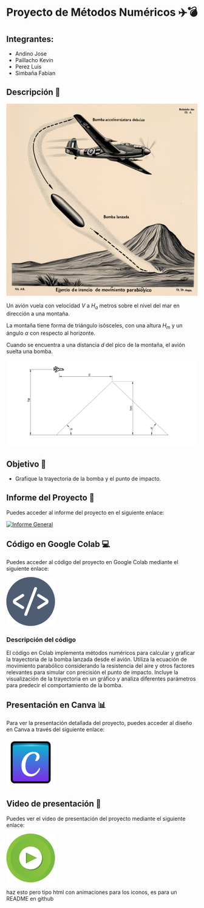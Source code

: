 # Proyecto de Métodos Numéricos ✈️💣

## Integrantes:
- Andino Jose
- Paillacho Kevin
- Perez Luis
- Simbaña Fabian

## Descripción 📜
![alt text](assets/image-1.png)

Un avión vuela con velocidad $V$ a $H_a$ metros sobre el nivel del mar en dirección a una montaña. 

La montaña tiene forma de triángulo isósceles, con una altura $H_m$ y un ángulo $\alpha$ con respecto al horizonte.

Cuando se encuentra a una distancia $d$ del pico de la montaña, el avión suelta una bomba.

![alt text](assets/image-3.png)

## Objetivo 🎯
* Grafique la trayectoria de la bomba y el punto de impacto.

## Informe del Proyecto 📑

Puedes acceder al informe del proyecto en el siguiente enlace:

[![Informe General](assets/inf.png)]()

## Código en Google Colab 💻

Puedes acceder al código del proyecto en Google Colab mediante el siguiente enlace:

[![Acceder al código en Colab](assets/dev.png)](https://colab.research.google.com/drive/1w75m-0CG3L6UNllu3PwklSzzWogN5W-w)

### Descripción del código
El código en Colab implementa métodos numéricos para calcular y graficar la trayectoria de la bomba lanzada desde el avión. Utiliza la ecuación de movimiento parabólico considerando la resistencia del aire y otros factores relevantes para simular con precisión el punto de impacto. Incluye la visualización de la trayectoria en un gráfico y analiza diferentes parámetros para predecir el comportamiento de la bomba.

## Presentación en Canva 📊

Para ver la presentación detallada del proyecto, puedes acceder al diseño en Canva a través del siguiente enlace:

[![Ver la presentación en Canva](assets/canvaIco.png)](https://www.canva.com/design/DAGIb4Ia-_E/Ak2r5KRLeGcVjXACB1plnw/edit?utm_content=DAGIb4Ia-_E&utm_campaign=designshare&utm_medium=link2&utm_source=sharebutton)

## Video de presentación 🎥

Puedes ver el video de presentación del proyecto mediante el siguiente enlace:

[![Video de presentación](assets/videoIco.png)](VideoTest.mkv)

haz esto pero tipo html con animaciones para los iconos, es para un README en github
